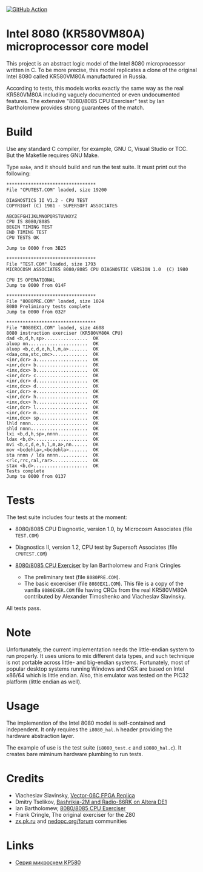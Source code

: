 [![GitHub Action](https://github.com/begoon/i8080-core/actions/workflows/build.yml/badge.svg)](https://github.com/begoon/i8080-core)



Intel 8080 (KR580VM80A) microprocessor core model
=================================================

This project is an abstract logic model of the Intel 8080 microprocessor
written in C. To be more precise, this model replicates a clone of the original
Intel 8080 called KR580VM80A manufactured in Russia.

According to tests, this models works exactly the same way as the real
KR580VM80A including vaguely documented or even undocumented features.
The extensive "8080/8085 CPU Exerciser" test by Ian Bartholomew provides
strong guarantees of the match.


Build
=====

Use any standard C compiler, for example, GNU C, Visual Studio or TCC. But
the Makefile requires GNU Make.

Type `make`, and it should build and run the test suite. It must print out
the following:

    *********************************
    File "CPUTEST.COM" loaded, size 19200

    DIAGNOSTICS II V1.2 - CPU TEST
    COPYRIGHT (C) 1981 - SUPERSOFT ASSOCIATES

    ABCDEFGHIJKLMNOPQRSTUVWXYZ
    CPU IS 8080/8085
    BEGIN TIMING TEST
    END TIMING TEST
    CPU TESTS OK

    Jump to 0000 from 3B25

    *********************************
    File "TEST.COM" loaded, size 1793
    MICROCOSM ASSOCIATES 8080/8085 CPU DIAGNOSTIC VERSION 1.0  (C) 1980

    CPU IS OPERATIONAL
    Jump to 0000 from 014F

    *********************************
    File "8080PRE.COM" loaded, size 1024
    8080 Preliminary tests complete
    Jump to 0000 from 032F

    *********************************
    File "8080EX1.COM" loaded, size 4608
    8080 instruction exerciser (KR580VM80A CPU)
    dad <b,d,h,sp>................  OK
    aluop nn......................  OK
    aluop <b,c,d,e,h,l,m,a>.......  OK
    <daa,cma,stc,cmc>.............  OK
    <inr,dcr> a...................  OK
    <inr,dcr> b...................  OK
    <inx,dcx> b...................  OK
    <inr,dcr> c...................  OK
    <inr,dcr> d...................  OK
    <inx,dcx> d...................  OK
    <inr,dcr> e...................  OK
    <inr,dcr> h...................  OK
    <inx,dcx> h...................  OK
    <inr,dcr> l...................  OK
    <inr,dcr> m...................  OK
    <inx,dcx> sp..................  OK
    lhld nnnn.....................  OK
    shld nnnn.....................  OK
    lxi <b,d,h,sp>,nnnn...........  OK
    ldax <b,d>....................  OK
    mvi <b,c,d,e,h,l,m,a>,nn......  OK
    mov <bcdehla>,<bcdehla>.......  OK
    sta nnnn / lda nnnn...........  OK
    <rlc,rrc,ral,rar>.............  OK
    stax <b,d>....................  OK
    Tests complete
    Jump to 0000 from 0137


Tests
=====

The test suite includes four tests at the moment:

* 8080/8085 CPU Diagnostic, version 1.0, by Microcosm Associates (file 
  `TEST.COM`)

* Diagnostics II, version 1.2, CPU test by Supersoft Associates (file 
  `CPUTEST.COM`)

* [8080/8085 CPU Exerciser][] by Ian Bartholomew and Frank Cringles

  - The preliminary test (file `8080PRE.COM`).
  - The basic excerciser (file `8080EX1.COM`). This file is a copy of the
    vanilla `8080EXER.COM` file having CRCs from the real KR580VM80A 
    contributed by Alexander Timoshenko and Viacheslav Slavinsky.

[8080/8085 CPU Exerciser]: http://www.idb.me.uk/sunhillow/8080.html

All tests pass.


Note
====

Unfortunately, the current implementation needs the little-endian system
to run properly. It uses unions to mix different data types, and such
technique is not portable across little- and big-endian systems. Fortunately,
most of popular desktop systems running Windows and OSX are based on Intel
x86/64 which is little endian. Also, this emulator was tested on the PIC32
platform (little endian as well).


Usage
=====

The implemention of the Intel 8080 model is self-contained and independent.
It only requires the `i8080_hal.h` header providing the hardware abstraction
layer.

The example of use is the test suite (`i8080_test.c` and `i8080_hal.c`).
It creates bare miminum hardware plumbing to run tests.


Credits
=======

* Viacheslav Slavinsky, [Vector-06C FPGA Replica][]
* Dmitry Tselikov, [Bashrikia-2M and Radio-86RK on Altera DE1][]
* Ian Bartholomew, [8080/8085 CPU Exerciser][]
* Frank Cringle, The original exerciser for the Z80
* [zx.pk.ru][] and [nedopc.org/forum][] communities

[Vector-06C FPGA Replica]: http://code.google.com/p/vector06cc/
[Bashrikia-2M and Radio-86RK on Altera DE1]: http://bashkiria-2m.narod.ru/fpga.html
[8080/8085 CPU Exerciser]: http://www.idb.me.uk/sunhillow/8080.html
[zx.pk.ru]: http://zx.pk.ru
[nedopc.org/forum]: http://nedopc.org/forum


Links
=====

* [Серия микросхем КР580][]

[Серия микросхем КР580]: http://demin.ws/projects/radio86/info/kr580/
